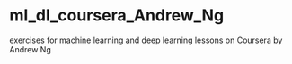 # ml_dl_coursera_Andrew_Ng
exercises for machine learning and deep learning lessons on Coursera by Andrew Ng
